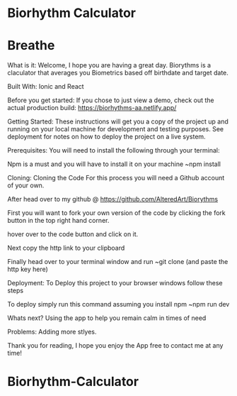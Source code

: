 # Biorhythm Calculator
# Breathe
What is it:
  Welcome, I hope you are having a great day. Biorythms is a claculator that averages you Biometrics based off birthdate and target date.

Built With:
 Ionic and React

Before you get started:
  If you chose to just view a demo, check out the actual production build: https://biorhythms-aa.netlify.app/

Getting Started:
 These instructions will get you a copy of the project up and running on your local machine for development and testing purposes. See deployment for notes on how to deploy the project on a live system.

Prerequisites:
  You will need to install the following through your terminal:

  Npm is a must and you will have to install it on your machine
    ~npm install

Cloning:
  Cloning the Code For this process you will need a Github account of your own.

  After head over to my github @ https://github.com/AlteredArt/Biorythms

  First you will want to fork your own version of the code by clicking the fork button in the top right hand corner.

  hover over to the code button and click on it.

  Next copy the http link to your clipboard

  Finally head over to your terminal window and run
    ~git clone (and paste the http key here)

Deployment: To Deploy this project to your browser windows follow these steps

  To deploy simply run this command assuming you install npm
    ~npm run dev

Whats next?
  Using the app to help you remain calm in times of need

Problems:
 Adding more stlyes.

Thank you for reading, I hope you enjoy the App free to contact me at any time!

# Biorhythm-Calculator
